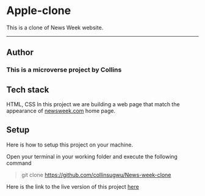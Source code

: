 # Apple-clone
This is a clone of News Week website.

---
## Author
### This is a microverse project by Collins

## Tech stack
HTML, CSS
In this project we are building a web page that match the appearance of [newsweek.com](https://www.newsweek.com/) home page.

## Setup
Here is how to setup this project on your machine.

Open your terminal in your working folder and execute the following command

>git clone https://github.com/collinsugwu/News-week-clone

Here is the link to the live version of this project
[here](https://raw.githack.com/collinsugwu/News-week-clone/master/index.html)

